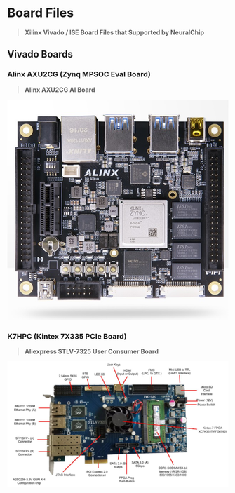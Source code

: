 # Board Files

> **Xilinx Vivado / ISE Board Files that Supported by NeuralChip**

## Vivado Boards


### Alinx AXU2CG (Zynq MPSOC Eval Board)

> **Alinx AXU2CG AI Board**

![AXU2CG-Board-Image](./vivado-boards/axu2cg/1.0/axu2cg.jpg)

### K7HPC (Kintex 7X335 PCIe Board)

> **Aliexpress STLV-7325 User Consumer Board**

![STLV7325Board-Image](./vivado-boards/stlv7325/1.0/STLV7325_board.jpg)
